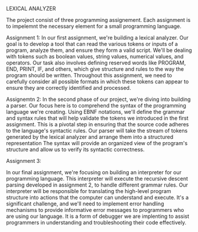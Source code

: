 LEXICAL ANALYZER

The project consist of three programming assignement. Each assignment is to impelemnt the necessary element for a small programming language. 

Assignment 1:
In our first assignment, we're building a lexical analyzer. Our goal is to develop a tool that can read the various tokens or inputs of a program, analyze them, and ensure they form a valid script. We'll be dealing with tokens such as boolean values, string values, numerical values, and operators. Our task also involves defining reserved words like PROGRAM, END, PRINT, IF, and others, which give structure and rules to the way the program should be written. Throughout this assignment, we need to carefully consider all possible formats in which these tokens can appear to ensure they are correctly identified and processed.

Assignemtn 2:
In the second phase of our project, we're diving into building a parser. Our focus here is to comprehend the syntax of the programming language we're creating. Using EBNF notations, we'll define the grammar and syntax rules that will help validate the tokens we introduced in the first assignment. This is a pivotal step in ensuring that the source code adheres to the language's syntactic rules. Our parser will take the stream of tokens generated by the lexical analyzer and arrange them into a structured representation The syntax will provide an organized view of the program's structure and allow us to verify its syntactic correctness.

Assignment 3:

In our final assignment, we're focusing on building an interpreter for our programming language. This interpreter will execute the recursive descent parsing developed in assignment 2, to handle different grammar rules. Our interpreter will be responsible for translating the high-level program structure into actions that the computer can understand and execute. It's a significant challenge, and we'll need to implement error handling mechanisms to provide informative error messages to programmers who are using our language. It is a form of debugger we are implenting to assist programmers in understanding and troubleshooting their code effectively.



